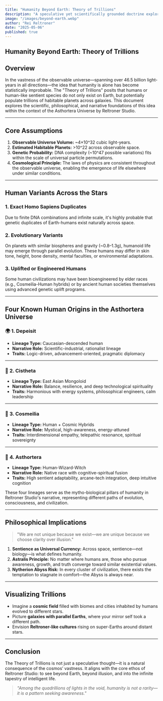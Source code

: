 ```yaml
---
title: "Humanity Beyond Earth: Theory of Trillions"
description: "A speculative yet scientifically grounded doctrine exploring the possibility of trillions of human and humanoid civilizations across the observable universe — reflecting the cosmological foundation of the Asthortera Universe."
image: "/images/beyond-earth.webp"
author: "Rei Reltroner"
date: "2025-05-06"
published: true
---
```


## Humanity Beyond Earth: Theory of Trillions

## Overview

In the vastness of the observable universe—spanning over 46.5 billion light-years in all directions—the idea that humanity is alone has become statistically improbable. The "Theory of Trillions" posits that humans or human-like sentient species do not only exist on Earth, but potentially populate trillions of habitable planets across galaxies. This document explores the scientific, philosophical, and narrative foundations of this idea within the context of the Asthortera Universe by Reltroner Studio.

---

## Core Assumptions

1. **Observable Universe Volume:** \~4×10^32 cubic light-years.
2. **Estimated Habitable Planets:** >10^22 across observable space.
3. **Genetic Probability:** DNA complexity (\~10^47 possible variations) fits within the scale of universal particle permutations.
4. **Cosmological Principle:** The laws of physics are consistent throughout the observable universe, enabling the emergence of life elsewhere under similar conditions.

---

## Human Variants Across the Stars

### 1. **Exact Homo Sapiens Duplicates**

Due to finite DNA combinations and infinite scale, it's highly probable that genetic duplicates of Earth-humans exist naturally across space.

### 2. **Evolutionary Variants**

On planets with similar biospheres and gravity (\~0.8–1.3g), humanoid life may emerge through parallel evolution. These humans may differ in skin tone, height, bone density, mental faculties, or environmental adaptations.

### 3. **Uplifted or Engineered Humans**

Some human civilizations may have been bioengineered by elder races (e.g., Cosmeilia-Human hybrids) or by ancient human societies themselves using advanced genetic uplift programs.

---

## Four Known Human Origins in the Asthortera Universe

### 🌍 **1. Depeisit**
- **Lineage Type:** Caucasian-descended human  
- **Narrative Role:** Scientific-industrial, rationalist lineage  
- **Traits:** Logic-driven, advancement-oriented, pragmatic diplomacy

---

### 🧧 **2. Cistheta**
- **Lineage Type:** East Asian Mongoloid  
- **Narrative Role:** Balance, resilience, and deep technological spirituality  
- **Traits:** Harmonious with energy systems, philosophical engineers, calm leadership

---

### 🌌 **3. Cosmeilia**
- **Lineage Type:** Human + Cosmic Hybrids  
- **Narrative Role:** Mystical, high-awareness, energy-attuned  
- **Traits:** Interdimensional empathy, telepathic resonance, spiritual sovereignty

---

### 🔮 **4. Asthortera**
- **Lineage Type:** Human-Wizard-Witch  
- **Narrative Role:** Native race with cognitive-spiritual fusion  
- **Traits:** High sentient adaptability, arcane-tech integration, deep intuitive cognition

These four lineages serve as the mytho-biological pillars of humanity in Reltroner Studio's narrative, representing different paths of evolution, consciousness, and civilization.

---

## Philosophical Implications

> "We are not unique because we exist—we are unique because we choose clarity over illusion."

1. **Sentience as Universal Currency:** Across space, sentience—not biology—is what defines humanity.
2. **Astralis Principle:** No matter where humans are, those who pursue awareness, growth, and truth converge toward similar existential values.
3. **Nytherion Abyss Risk:** In every cluster of civilization, there exists the temptation to stagnate in comfort—the Abyss is always near.

---

## Visualizing Trillions

* Imagine a **cosmic field** filled with biomes and cities inhabited by humans evolved to different stars.
* Picture **galaxies with parallel Earths**, where your mirror self took a different path.
* Envision **Reltroner-like cultures** rising on super-Earths around distant stars.

---

## Conclusion

The Theory of Trillions is not just a speculative thought—it is a natural consequence of the cosmos’ vastness. It aligns with the core ethos of Reltroner Studio: to see beyond Earth, beyond illusion, and into the infinite tapestry of intelligent life.

> *"Among the quadrillions of lights in the void, humanity is not a rarity—it is a pattern seeking awareness."*
